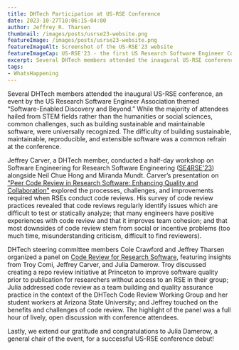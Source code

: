 ```yaml
---
title: DHTech Participation at US-RSE Conference
date: 2023-10-27T10:06:15-04:00
author: Jeffrey R. Tharsen 
thumbnail: /images/posts/usrse23-website.png
featureImage: /images/posts/usrse23-website.png
featureImageAlt: Screenshot of the US-RSE'23 website
featureImageCap: US-RSE'23 - the first US Research Software Engineer Conference
excerpt: Several DHTech members attended the inaugural US-RSE conference held in Chicago, Oct. 16-18, an event by the US Research Software Engineer Association themed “Software-Enabled Discovery and Beyond.” 
tags:
- WhatsHappening
---
```



Several DHTech members attended the inaugural US-RSE conference, an event by the US Research Software Engineer Association themed “Software-Enabled Discovery and Beyond.” While the majority of attendees hailed from STEM fields rather than the humanities or social sciences, common challenges, such as building sustainable and maintainable software, were universally recognized. The difficulty of building sustainable, maintainable, reproducible, and extensible software was a common refrain at the conference.

Jeffrey Carver, a DHTech member, conducted a half-day workshop on Software Engineering for Research Software Engineering ([SE4RSE'23](https://se4science.org/workshops/se4rse23/index.htm)) alongside Neil Chue Hong and Miranda Mundt.  Carver’s presentation on ["Peer Code Review in Research Software: Enhancing Quality and Collaboration"](https://us-rse.org/usrse23/program/sessions/#heading45) explored the processes, challenges, and improvements required when RSEs conduct code reviews. His survey of code review practices revealed that code reviews regularly identify issues which are difficult to test or statically analyze; that many engineers have positive experiences with code review and that it improves team cohesion; and that most downsides of code review stem from social or incentive problems (too much time, misunderstanding criticism, difficult to find reviewers).

DHTech steering committee members Cole Crawford and Jeffrey Tharsen organized a panel on [Code Review for Research Software](https://us-rse.org/usrse23/program/bofs/#code-review-for-research-software), featuring insights from Troy Comi, Jeffrey Carver, and Julia Damerow. Troy discussed creating a repo review initiative at Princeton to improve software quality prior to publication for researchers without access to an RSE in their group; Julia addressed code review as a team building and quality assurance practice in the context of the DHTech Code Review Working Group and her student workers at Arizona State University; and Jeffrey touched on the benefits and challenges of code review. The highlight of the panel was a full hour of lively, open discussion with conference attendees.

Lastly, we extend our gratitude and congratulations to Julia Damerow, a general chair of the event, for a successful US-RSE conference debut!
